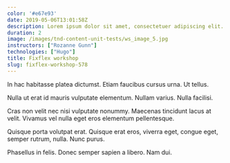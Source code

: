 ```yaml
---
color: '#e67e93'
date: 2019-05-06T13:01:58Z
description: Lorem ipsum dolor sit amet, consectetuer adipiscing elit. Proin interdum mauris non ligula pellentesque ultrices.
duration: 2
image: /images/tnd-content-unit-tests/ws_image_5.jpg
instructors: ["Rozanne Gunn"]
technologies: ["Hugo"]
title: Fixflex workshop
slug: fixflex-workshop-578
---
```

In hac habitasse platea dictumst. Etiam faucibus cursus urna. Ut tellus.

Nulla ut erat id mauris vulputate elementum. Nullam varius. Nulla facilisi.

Cras non velit nec nisi vulputate nonummy. Maecenas tincidunt lacus at velit. Vivamus vel nulla eget eros elementum pellentesque.

Quisque porta volutpat erat. Quisque erat eros, viverra eget, congue eget, semper rutrum, nulla. Nunc purus.

Phasellus in felis. Donec semper sapien a libero. Nam dui.
